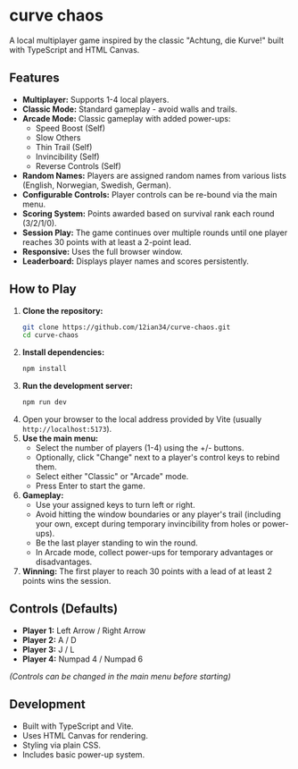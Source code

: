 # curve chaos

A local multiplayer game inspired by the classic "Achtung, die Kurve!" built with TypeScript and HTML Canvas.

## Features

*   **Multiplayer:** Supports 1-4 local players.
*   **Classic Mode:** Standard gameplay - avoid walls and trails.
*   **Arcade Mode:** Classic gameplay with added power-ups:
    *   Speed Boost (Self)
    *   Slow Others
    *   Thin Trail (Self)
    *   Invincibility (Self)
    *   Reverse Controls (Self)
*   **Random Names:** Players are assigned random names from various lists (English, Norwegian, Swedish, German).
*   **Configurable Controls:** Player controls can be re-bound via the main menu.
*   **Scoring System:** Points awarded based on survival rank each round (3/2/1/0).
*   **Session Play:** The game continues over multiple rounds until one player reaches 30 points with at least a 2-point lead.
*   **Responsive:** Uses the full browser window.
*   **Leaderboard:** Displays player names and scores persistently.

## How to Play

1.  **Clone the repository:**
    ```bash
    git clone https://github.com/12ian34/curve-chaos.git
    cd curve-chaos
    ```
2.  **Install dependencies:**
    ```bash
    npm install
    ```
3.  **Run the development server:**
    ```bash
    npm run dev
    ```
4.  Open your browser to the local address provided by Vite (usually `http://localhost:5173`).
5.  **Use the main menu:**
    *   Select the number of players (1-4) using the +/- buttons.
    *   Optionally, click "Change" next to a player's control keys to rebind them.
    *   Select either "Classic" or "Arcade" mode.
    *   Press Enter to start the game.
6.  **Gameplay:**
    *   Use your assigned keys to turn left or right.
    *   Avoid hitting the window boundaries or any player's trail (including your own, except during temporary invincibility from holes or power-ups).
    *   Be the last player standing to win the round.
    *   In Arcade mode, collect power-ups for temporary advantages or disadvantages.
7.  **Winning:** The first player to reach 30 points with a lead of at least 2 points wins the session.

## Controls (Defaults)

*   **Player 1:** Left Arrow / Right Arrow
*   **Player 2:** A / D
*   **Player 3:** J / L
*   **Player 4:** Numpad 4 / Numpad 6

*(Controls can be changed in the main menu before starting)*

## Development

*   Built with TypeScript and Vite.
*   Uses HTML Canvas for rendering.
*   Styling via plain CSS.
*   Includes basic power-up system. 

